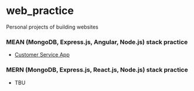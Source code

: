 # web_practice
Personal projects of building websites

### MEAN (MongoDB, Express.js, Angular, Node.js) stack practice
   
- [Customer Service App](https://github.com/elleech/web_practice/tree/master/customer_service)

### MERN (MongoDB, Express.js, React.js, Node.js) stack practice

- TBU

